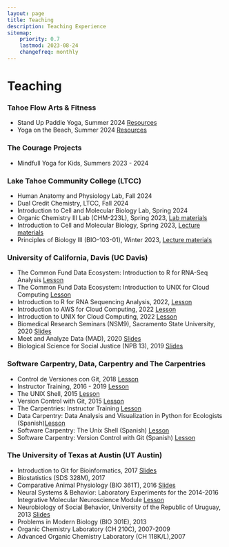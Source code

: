 ```yaml
---
layout: page
title: Teaching
description: Teaching Experience
sitemap:
    priority: 0.7
    lastmod: 2023-08-24
    changefreq: monthly
---
```


<h1> Teaching </h1>


### Tahoe Flow Arts & Fitness 

- Stand Up Paddle Yoga, Summer 2024 [Resources](https://www.raynaharris.com/yoga/)
- Yoga on the Beach, Summer 2024 [Resources](https://www.raynaharris.com/yoga/)

### The Courage Projects

- Mindfull Yoga for Kids, Summers 2023 - 2024

### Lake Tahoe Community College (LTCC)

- Human Anatomy and Physiology Lab, Fall 2024
- Dual Credit Chemistry, LTCC, Fall 2024
- Introduction to Cell and Molecular Biology Lab, Spring 2024
- Organic Chemistry III Lab (CHM-223L), Spring 2023, [Lab materials](https://osf.io/qb2tu/)
- Introduction to Cell and Molecular Biology, Spring 2023, [Lecture materials](https://osf.io/tk9y8/)
- Principles of Biology III (BIO-103-01), Winter 2023, [Lecture materials](https://osf.io/aq5ek/)


### University of California, Davis (UC Davis)


- The Common Fund Data Ecosystem: Introduction to R for RNA-Seq Analysis [Lesson](https://training.nih-cfde.org/en/latest/General-Tools/R-for-RNA-Seq/)
- The Common Fund Data Ecosystem: Introduction to UNIX for Cloud Computing [Lesson](https://training.nih-cfde.org/en/latest/General-Tools/UNIX/)  
- Introduction to R for RNA Sequencing Analysis, 2022,   [Lesson](https://training.nih-cfde.org/en/latest/General-Tools/R-for-RNA-Seq/)
- Introduction to AWS for Cloud Computing, 2022 [Lesson](https://training.nih-cfde.org/en/latest/Cloud-Platforms/Introduction-to-AWS/)
- Introduction to UNIX for Cloud Computing, 2022 [Lesson](https://training.nih-cfde.org/en/latest/General-Tools/UNIX/)    
- Biomedical Research Seminars (NSM9), Sacramento State University, 2020 [Slides](https://speakerdeck.com/raynamharris/a-journey-in-omics-research-from-the-bottom-of-the-ocean-to-the-top-of-a-mountain)
- Meet and Analyze Data (MAD), 2020 [Slides](https://speakerdeck.com/raynamharris/life-lessons-and-scientific-insight-from-methods-hypothesis-and-data-driven-research)
- Biological Science for Social Justice (NPB 13), 2019 [Slides](https://speakerdeck.com/raynamharris/biological-science-for-social-justice-democratizing-data-science)


### Software Carpentry, Data, Carpentry and The Carpentries

- Control de Versiones con Git, 2018 [Lesson](https://swcarpentry.github.io/git-novice-es/)
- Instructor Training, 2016 - 2019 [Lesson](https://carpentries.github.io/instructor-training/)
- The UNIX Shell, 2015 [Lesson](https://swcarpentry.github.io/shell-novice/) 
- Version Control with Git, 2015 [Lesson](https://swcarpentry.github.io/git-novice/)  
- The Carpentries: Instructor Training [Lesson](https://carpentries.github.io/instructor-training/)
- Data Carpentry: Data Analysis and Visualization in Python for Ecologists (Spanish)[Lesson](https://datacarpentry.org/python-ecology-lesson-es/index.html)
- Software Carpentry: The Unix Shell (Spanish) [Lesson](https://swcarpentry.github.io/shell-novice-es/) 
- Software Carpentry: Version Control with Git (Spanish) [Lesson](https://swcarpentry.github.io/git-novice-es/) 


### The University of Texas at Austin (UT Austin)

- Introduction to Git for Bioinformatics, 2017 [Slides](https://www.slideshare.net/raynamharris/version-control-with-github-for-bioinformatics?qid=34d1014b-2c8a-4fc7-a76c-74517375570c&v=&b=&from_search=1)
- Biostatistics (SDS 328M), 2017 
- Comparative Animal Physiology (BIO 361T), 2016 [Slides](https://www.slideshare.net/raynamharris/evolution-of-social-brains)
- Neural Systems & Behavior: Laboratory Experiments for the 2014-2016 Integrative Molecular Neuroscience Module [Lesson](https://github.com/raynamharris/2014_NSBLabManual)
- Neurobiology of Social Behavior, University of the Republic of Uruguay, 2013 [Slides](https://www.slideshare.net/raynamharris/time-and-money-techniques-for-neural-gene-expression-profiling?qid=54595bce-1803-439f-befd-c864596ed79c&v=&b=&from_search=6)
- Problems in Modern Biology (BIO 301E), 2013
- Organic Chemistry Laboratory (CH 210C), 2007-2009 
- Advanced Organic Chemistry Laboratory (CH 118K/L),2007 




